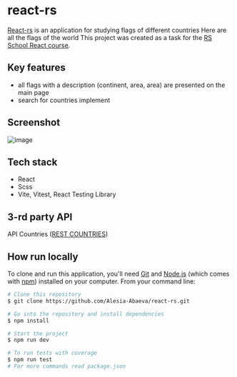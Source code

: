 # react-rs

[React-rs](https://react-component-countries.netlify.app/#/) is an application for studying flags of different countries Here are all the flags of the world This project was created as a task for the [RS School React course](https://rs.school/react/).

## Key features

- all flags with a description (continent, area, area) are presented on the main page
- search for countries implement

## Screenshot

![image](https://user-images.githubusercontent.com/101274979/226210211-d04cfad6-c15e-4483-8b6b-478d7a207530.png)


## Tech stack

- React
- Scss
- Vite, Vitest, React Testing Library

## 3-rd party API

API Countries ([REST COUNTRIES](https://restcountries.com/))

## How run locally

To clone and run this application, you'll need [Git](https://git-scm.com) and [Node.js](https://nodejs.org/en/download/) (which comes with [npm](http://npmjs.com)) installed on your computer. From your command line:

```bash
# Clone this repository
$ git clone https://github.com/Alesia-Abaeva/react-rs.git

# Go into the repository and install dependencies
$ npm install

# Start the project
$ npm run dev

# To run tests with coverage
$ npm run test
# For more commands read package.json
```
